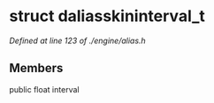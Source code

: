# struct daliasskininterval_t

*Defined at line 123 of ./engine/alias.h*

## Members

public float interval



